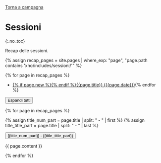 [Torna a campagna](./campaign.md)

# Sessioni
{:.no_toc}

Recap delle sessioni.

{% assign recap_pages = site.pages | where_exp: "page", "page.path contains 'xho/includes/sessioni/'" %}

{% for page in recap_pages %}
- <a href="#{{page.title | slugify}}" class="recap-index">{% if page.new %}<span class="new"></span>{% endif %}{{page.title}}    ({{page.date}})</a>{% endfor %}

<button type="button" class="expand-all">Espandi tutti</button>

<div class="noindent">

{% for page in recap_pages %}

{% assign title_num_part = page.title | split: " - " | first %}
{% assign title_title_part = page.title | split: " - " | last %}

<button type="button" class="collapsible coll-primary" id="{{page.title | slugify}}">{{title_num_part}} - <span class="recap-title">{{title_title_part}}</span></button>
<div class="collapsible-content" markdown="1">

{{ page.content }}

</div>
{% endfor %}

</div>
